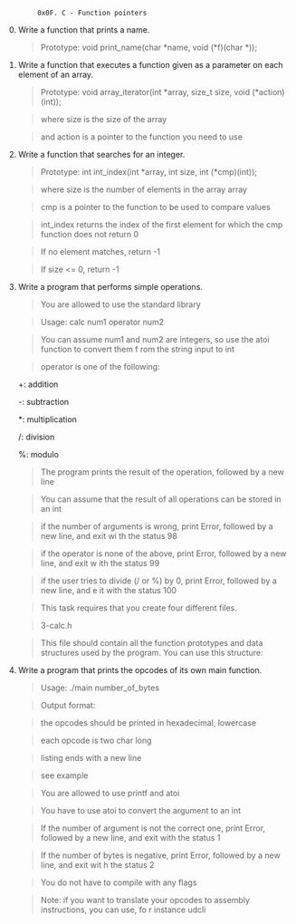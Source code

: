 			0x0F. C - Function pointers

0. Write a function that prints a name.

	>Prototype: void print_name(char *name, void (*f)(char *));
1. Write a function that executes a function given as a parameter on each element of an array.

	>Prototype: void array_iterator(int *array, size_t size, void (*action)(int));

	>where size is the size of the array

	>and action is a pointer to the function you need to use

2. Write a function that searches for an integer.

	>Prototype: int int_index(int *array, int size, int (*cmp)(int));

	>where size is the number of elements in the array array
	
	>cmp is a pointer to the function to be used to compare values

	>int_index returns the index of the first element for which the cmp function does not 		return 0

	>If no element matches, return -1

	>If size <= 0, return -1
3. Write a program that performs simple operations.

	>You are allowed to use the standard library

	>Usage: calc num1 operator num2

	>You can assume num1 and num2 are integers, so use the atoi function to convert them f		rom the string input to int

	>operator is one of the following:

	+: addition

	-: subtraction

	*: multiplication

	/: division

	%: modulo


	>The program prints the result of the operation, followed by a new line

	>You can assume that the result of all operations can be stored in an int

	>if the number of arguments is wrong, print Error, followed by a new line, and exit wi		th the status 98

	>if the operator is none of the above, print Error, followed by a new line, and exit w		ith the status 99

	>if the user tries to divide (/ or %) by 0, print Error, followed by a new line, and e		it with the status 100

	>This task requires that you create four different files.

	>3-calc.h

	>This file should contain all the function prototypes and data structures used by the 		program. You can use this structure:

4. Write a program that prints the opcodes of its own main function.

	>Usage: ./main number_of_bytes

	>Output format:
	
	>the opcodes should be printed in hexadecimal, lowercase

	>each opcode is two char long

	>listing ends with a new line

	>see example

	>You are allowed to use printf and atoi

	>You have to use atoi to convert the argument to an int

	>If the number of argument is not the correct one, print Error, followed by a new line, 	and exit with the status 1

	>If the number of bytes is negative, print Error, followed by a new line, and exit wit		h the status 2

	>You do not have to compile with any flags

	>Note: if you want to translate your opcodes to assembly instructions, you can use, fo		r instance udcli

